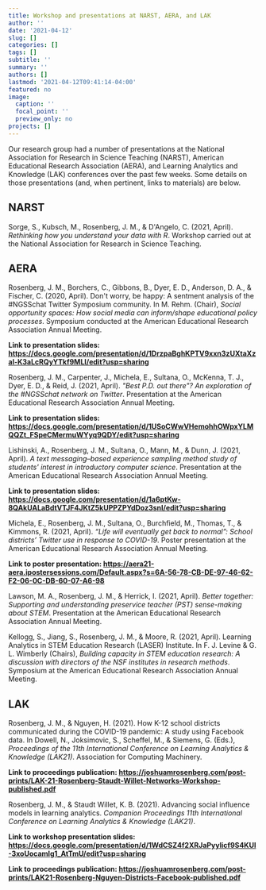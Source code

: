 ```yaml
---
title: Workshop and presentations at NARST, AERA, and LAK
author: ''
date: '2021-04-12'
slug: []
categories: []
tags: []
subtitle: ''
summary: ''
authors: []
lastmod: '2021-04-12T09:41:14-04:00'
featured: no
image:
  caption: ''
  focal_point: ''
  preview_only: no
projects: []
---
```


Our research group had a number of presentations at the National Association for Research in Science Teaching (NARST), American Educational Research Association (AERA), and Learning Analytics and Knowledge (LAK) conferences over the past few weeks. Some details on those presentations (and, when pertinent, links to materials) are below.

## NARST

Sorge, S., Kubsch, M., Rosenberg, J. M., & D'Angelo, C. (2021, April). *Rethinking how you understand your data with R*. Workshop carried out at the National Association for Research in Science Teaching. 

## AERA

Rosenberg, J. M., Borchers, C., Gibbons, B., Dyer, E. D., Anderson, D. A., & Fischer, C. (2020, April). Don't worry, be happy: A sentment analysis of the #NGSSchat Twitter Symposium community. In M. Rehm. (Chair), *Social opportunity spaces: How social media can inform/shape educational policy processes*. Symposium conducted at the American Educational Research Association Annual Meeting.

**Link to presentation slides: https://docs.google.com/presentation/d/1DrzpaBghKPTV9xxn3zUXtaXzal-K3aLcRQyYTkf9MLI/edit?usp=sharing**

Rosenberg, J. M., Carpenter, J., Michela, E., Sultana, O., McKenna, T. J., Dyer, E. D., & Reid, J. (2021, April). *"Best P.D. out there"? An exploration of the #NGSSchat network on Twitter*. Presentation at the American Educational Research Association Annual Meeting.

**Link to presentation slides: https://docs.google.com/presentation/d/1USoCWwVHemohhOWpxYLMQQZt_FSpeCMermuWYyq9QDY/edit?usp=sharing**

Lishinski, A., Rosenberg, J. M., Sultana, O., Mann, M., & Dunn, J. (2021, April). *A text messaging–based experience sampling method study of students' interest in introductory computer science*. Presentation at the American Educational Research Association Annual Meeting.

**Link to presentation slides: https://docs.google.com/presentation/d/1a6ptKw-8QAkUALaBdtVTJF4JKtZ5kUPPZPYdDoz3snI/edit?usp=sharing**


Michela, E., Rosenberg, J. M., Sultana, O., Burchfield, M., Thomas, T., & Kimmons, R. (2021, April). *“Life will eventually get back to normal”: School districts’ Twitter use in response to COVID-19*. Poster presentation at the American Educational Research Association Annual Meeting.

**Link to poster presentation: https://aera21-aera.ipostersessions.com/Default.aspx?s=6A-56-78-CB-DE-97-46-62-F2-06-0C-DB-60-07-A6-98**

Lawson, M. A., Rosenberg, J. M., & Herrick, I. (2021, April). *Better together: Supporting and understanding preservice teacher (PST) sense-making about STEM*. Presentation at the American Educational Research Association Annual Meeting.

Kellogg, S., Jiang, S., Rosenberg, J. M., & Moore, R. (2021, April). Learning Analytics in STEM Education Research (LASER) Institute. In F. J. Levine & G. L. Wimberly (Chairs), *Building capacity in STEM education research: A discussion with directors of the NSF institutes in research methods*. Symposium at the American Educational Research Association Annual Meeting.

## LAK

Rosenberg, J. M., & Nguyen, H. (2021). How K-12 school districts communicated during the COVID-19 pandemic: A study using Facebook data. In Dowell, N., Joksimovic, S., Scheffel, M., & Siemens, G. (Eds.), *Proceedings of the 11th International Conference on Learning Analytics & Knowledge (LAK21)*. Association for Computing Machinery.

**Link to proceedings publication: https://joshuamrosenberg.com/post-prints/LAK-21-Rosenberg-Staudt-Willet-Networks-Workshop-published.pdf**

Rosenberg, J. M., & Staudt Willet, K. B. (2021). Advancing social influence models in learning analytics. *Companion Proceedings 11th International Conference on Learning Analytics & Knowledge (LAK21)*.

**Link to workshop presentation slides: https://docs.google.com/presentation/d/1WdCSZ4f2XRJaPyylicf9S4KUl-3xoUocamIg1_AtTmU/edit?usp=sharing**

**Link to proceedings publication: https://joshuamrosenberg.com/post-prints/LAK21-Rosenberg-Nguyen-Districts-Facebook-published.pdf**
